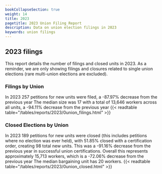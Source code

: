 ```yaml
---
bookCollapseSection: true
weight: 14
title: 2023
pagetitle: 2023 Union Filing Report
description: Data on union election filings in 2023
keywords: union filings
---
```


## 2023 filings

This report details the number of filings and closed units in 2023. As a reminder, we are only showing filings and closures related to single union elections (rare multi-union elections are excluded).

### Filings by Union
In 2023 257 petitions for new units were filed, a -87.97% decrease from the previous year The median size was 17 with a total of 13,646 workers across all units, a -94.11% decrease from the previous year
{{< readtable table="/tables/reports/2023/0union_filings.html" >}}

### Closed Elections by Union
In 2023 189 petitions for new units were closed (this includes petitions where no election was ever held), with 51.85% closed with a certification order, creating 98 total new units. This was a -91.16% decrease from the previous year in successful union certifications. Overall this represents approximately 15,713 workers, which is a -72.06% decrease from the previous year The median bargaining unit has 20 workers.
{{< readtable table="/tables/reports/2023/0union_closed.html" >}}
